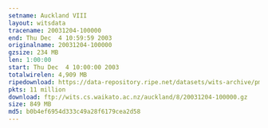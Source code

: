 ```yaml
---
setname: Auckland VIII
layout: witsdata
tracename: 20031204-100000
end: Thu Dec  4 10:59:59 2003
originalname: 20031204-100000
gzsize: 234 MB
len: 1:00:00
start: Thu Dec  4 10:00:00 2003
totalwirelen: 4,909 MB
ripedownload: https://data-repository.ripe.net/datasets/wits-archive/pma/long/auck/8//20031204-100000.gz
pkts: 11 million
download: ftp://wits.cs.waikato.ac.nz/auckland/8/20031204-100000.gz
size: 849 MB
md5: b0b4ef6954d333c49a28f6179cea2d58
---
```

